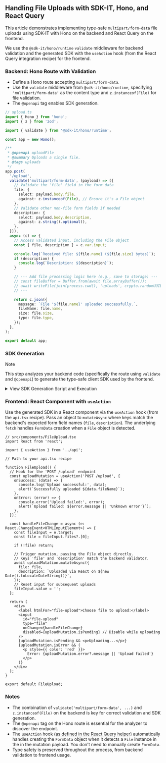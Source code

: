 ## Handling File Uploads with SDK-IT, Hono, and React Query

This article demonstrates implementing type-safe `multipart/form-data` file uploads using SDK-IT with Hono on the backend and React Query on the frontend.

We use the `@sdk-it/hono/runtime` `validate` middleware for backend validation and the generated SDK with the `useAction` hook (from the React Query integration recipe) for the frontend.

### Backend: Hono Route with Validation

- Define a Hono route accepting `multipart/form-data`.
- Use the `validate` middleware from `@sdk-it/hono/runtime`, specifying `'multipart/form-data'` as the content type and `z.instanceof(File)` for file validation.
- The `@openapi` tag enables SDK generation.

```typescript
// upload.ts
import { Hono } from 'hono';
import { z } from 'zod';

import { validate } from '@sdk-it/hono/runtime';

const app = new Hono();

/**
 * @openapi uploadFile
 * @summary Uploads a single file.
 * @tags uploads
 */
app.post(
  '/upload',
  validate('multipart/form-data', (payload) => ({
    // Validate the 'file' field in the form data
    file: {
      select: payload.body.file,
      against: z.instanceof(File), // Ensure it's a File object
    },
    // Validate other non-file form fields if needed
    description: {
      select: payload.body.description,
      against: z.string().optional(),
    },
  })),
  async (c) => {
    // Access validated input, including the File object
    const { file, description } = c.var.input;

    console.log(`Received file: ${file.name} (${file.size} bytes)`);
    if (description) {
      console.log(`Description: ${description}`);
    }

    // --- Add file processing logic here (e.g., save to storage) ---
    // const fileBuffer = Buffer.from(await file.arrayBuffer());
    // await writeFile(join(process.cwd(), 'uploads', crypto.randomUUID()), fileBuffer);
    // ---

    return c.json({
      message: `File '${file.name}' uploaded successfully.`,
      fileName: file.name,
      size: file.size,
      type: file.type,
    });
  },
);

export default app;
```

### SDK Generation

> [!NOTE]
> This step analyzes your backend code (specifically the route using `validate` and `@openapi`) to generate the type-safe client SDK used by the frontend.

<details>
<summary>View SDK Generation Script and Execution</summary>

Create a script to analyze the backend code and generate the TypeScript client SDK.

**`sdk.ts` (example script):**

```typescript
import { writeFile } from 'node:fs/promises';
import { join } from 'node:path';

import { analyze } from '@sdk-it/generic';
import { responseAnalyzer } from '@sdk-it/hono';
import { generate } from '@sdk-it/typescript';

console.log('Analyzing backend code...');

// Point to your backend's tsconfig.json
const { paths, components } = await analyze('./tsconfig.json', {
  responseAnalyzer,
});

const spec = {
  openapi: '3.1.0',
  info: {
    title: 'My API',
    version: '1.0.0',
  },
  paths,
  components,
};

// Optional: Save the intermediate OpenAPI spec
// await writeFile('openapi.json', JSON.stringify(spec, null, 2));

console.log('Generating TypeScript SDK...');
// Generate the client SDK into the frontend source
await generate(spec, {
  output: join(process.cwd(), './client'),
  name: 'Client', // Optional client class name
});

console.log('SDK generated successfully!');
```

**Run the generation script:**

```bash
# Using tsx
npx tsx ./generate-sdk.ts

# Using Node.js >= 22
# node ./generate-sdk.ts

# Using Bun
# bun ./generate-sdk.ts
```

This process generates a type-safe function for the `/upload` endpoint in your frontend SDK directory (`./path/to/your/frontend/src/sdk` in this example).

**Further Reading:**

- **Code Analysis:** [`@sdk-it/generic`](../../packages/generic/README.md)
- **Hono Integration:** [`@sdk-it/hono`](../../packages/hono/README.md)
- **TypeScript SDK Output:** [`@sdk-it/typescript`](../../packages/typescript/README.md)

</details>

### Frontend: React Component with `useAction`

Use the generated SDK in a React component via the `useAction` hook (from the `api.tsx` recipe). Pass an object to `mutateAsync` where keys match the backend's expected form field names (`file`, `description`). The underlying `fetch` handles `FormData` creation when a `File` object is detected.

```tsx
// src/components/FileUpload.tsx
import React from 'react';

import { useAction } from '../api';

// Path to your api.tsx recipe

function FileUpload() {
  // Hook for the 'POST /upload' endpoint
  const uploadMutation = useAction('POST /upload', {
    onSuccess: (data) => {
      console.log('Upload successful:', data);
      alert(`Successfully uploaded ${data.fileName}`);
    },
    onError: (error) => {
      console.error('Upload failed:', error);
      alert(`Upload failed: ${error.message || 'Unknown error'}`);
    },
  });

  const handleFileChange = async (e: React.ChangeEvent<HTMLInputElement>) => {
    const fileInput = e.target;
    const file = fileInput.files?.[0];

    if (!file) return;

    // Trigger mutation, passing the File object directly.
    // Keys 'file' and 'description' match the backend validator.
    await uploadMutation.mutateAsync({
      file: file,
      description: `Uploaded via React on ${new Date().toLocaleDateString()}`,
    });
    // Reset input for subsequent uploads
    fileInput.value = '';
  };

  return (
    <div>
      <label htmlFor="file-upload">Choose file to upload:</label>
      <input
        id="file-upload"
        type="file"
        onChange={handleFileChange}
        disabled={uploadMutation.isPending} // Disable while uploading
      />
      {uploadMutation.isPending && <p>Uploading...</p>}
      {uploadMutation.isError && (
        <p style={{ color: 'red' }}>
          Error: {uploadMutation.error?.message || 'Upload failed'}
        </p>
      )}
    </div>
  );
}

export default FileUpload;
```

### Notes

- The combination of `validate('multipart/form-data', ...)` and `z.instanceof(File)` on the backend is key for correct validation and SDK generation.
- The `@openapi` tag on the Hono route is essential for the analyzer to discover the endpoint.
- The `useAction` hook ([as defined in the React Query helper](../react-query.md)) automatically handles creating the `FormData` object when it detects a `File` instance in the in the mutation payload. You don't need to manually create `FormData`.
- Type safety is preserved throughout the process, from backend validation to frontend usage.
